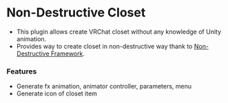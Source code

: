 # Non-Destructive Closet

- This plugin allows create VRChat closet without any knowledge of Unity animation.
- Provides way to create closet in non-destructive way thank to [Non-Destructive Framework](https://github.com/bdunderscore/ndmf).

### Features

- Generate fx animation, animator controller, parameters, menu
- Generate icon of closet item
